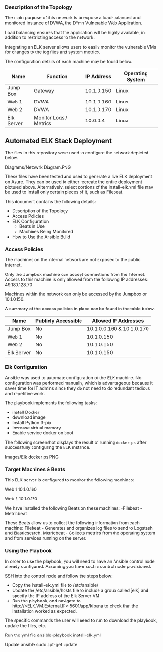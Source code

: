 ### Description of the Topology

The main purpose of this network is to expose a load-balanced and monitored instance of DVWA, the D*mn Vulnerable Web Application.

Load balancing ensures that the application will be highly available, in addition to restricting access to the network.

Integrating an ELK server allows users to easily monitor the vulnerable VMs for changes to the log files and system metrics.

The configuration details of each machine may be found below.


| Name       | Function               | IP Address | Operating System |
|------------|------------------------|------------|------------------|
| Jump Box   | Gateway                | 10.1.0.150 | Linux            |
| Web 1      | DVWA                   | 10.1.0.160 | Linux            |
| Web 2      | DVWA                   | 10.1.0.170 | Linux            |
| Elk Server | Monitor Logs / Metrics | 10.0.0.4   | Linux            |

## Automated ELK Stack Deployment

The files in this repository were used to configure the network depicted below.

Diagrams/Netowrk Diagram.PNG

These files have been tested and used to generate a live ELK deployment on Azure. They can be used to either recreate the entire deployment pictured above. Alternatively, select portions of the install-elk.yml file may be used to install only certain pieces of it, such as Filebeat.

This document contains the following details:
- Description of the Topology
- Access Policies
- ELK Configuration
  - Beats in Use
  - Machines Being Monitored
- How to Use the Ansible Build

### Access Policies

The machines on the internal network are not exposed to the public Internet. 

Only the Jumpbox machine can accept connections from the Internet. Access to this machine is only allowed from the following IP addresses: 49.180.128.70

Machines within the network can only be accessed by the Jumpbox on 10.1.0.150.

A summary of the access policies in place can be found in the table below.

| Name       | Publicly Accessible | Allowed IP Addresses      |
|------------|---------------------|---------------------------|
| Jump Box   | No                  | 10.1.0.0.160 & 10.1.0.170 |
| Web 1      | No                  | 10.1.0.150                |
| Web 2      | No                  | 10.1.0.150                |
| Elk Server | No                  | 10.1.0.150                |

### Elk Configuration

Ansible was used to automate configuration of the ELK machine. No configuration was performed manually, which is advantageous because it saves time for IT admins since they do not need to do redundant tedious and repetitive work.

The playbook implements the following tasks:
- install Docker
- download image
- Install Python 3-pip
- Increase virtual memory
- Enable service docker on boot

The following screenshot displays the result of running `docker ps` after successfully configuring the ELK instance.

Images/Elk docker ps.PNG

### Target Machines & Beats
This ELK server is configured to monitor the following machines:

Web 1
10.1.0.160

Web 2
10.1.0.170



We have installed the following Beats on these machines:
-Filebeat
-Metricbeat

These Beats allow us to collect the following information from each machine:
Filebeat - Generates and organizes log files to send to Logstash and Elasticsearch.
Metricbeat - Collects metrics from the operating system and from services running on the server.

### Using the Playbook
In order to use the playbook, you will need to have an Ansible control node already configured. Assuming you have such a control node provisioned: 

SSH into the control node and follow the steps below:
- Copy the install-elk.yml file to /etc/ansible/
- Update the /etc/ansible/hosts file to include a group called [elk] and specify the IP address of the Elk Server VM
- Run the playbook, and navigate to http://<ELK.VM.External.IP>:5601/app/kibana to check that the installation worked as expected.

The specific commands the user will need to run to download the playbook, update the files, etc.

Run the yml file
ansible-playbook install-elk.yml

Update ansible
sudo apt-get update
